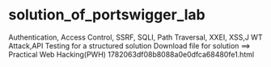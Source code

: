 # solution_of_portswigger_lab
Authentication, Access Control, SSRF, SQLI, Path Traversal, XXEI, XSS,J WT Attack,API Testing
for a structured solution 
Download file for solution ==> ‎Practical Web Hacking(PWH) 1782063df08b8088a0e0dfca68480fe1.html
